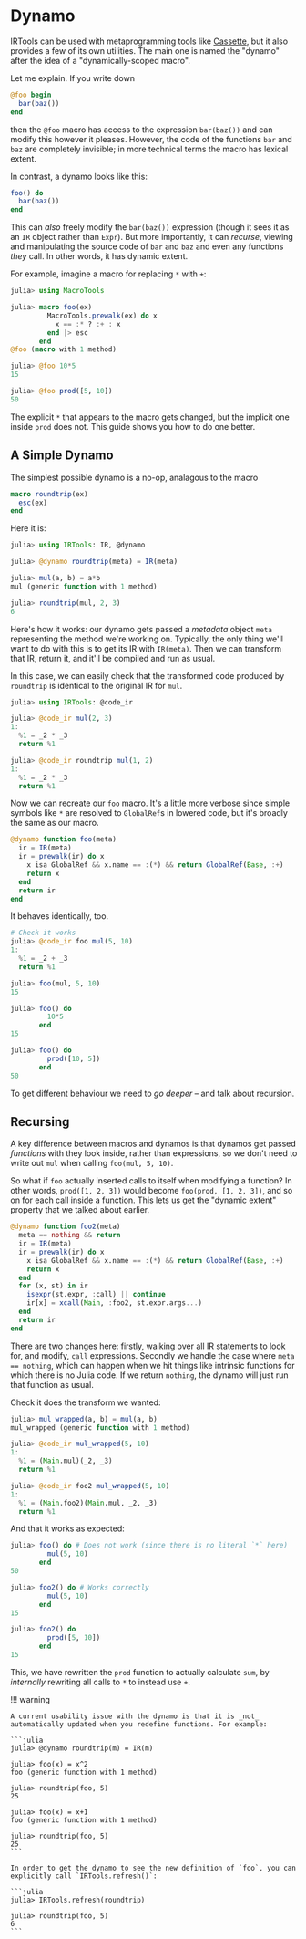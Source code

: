 # Dynamo

IRTools can be used with metaprogramming tools like [Cassette](https://github.com/jrevels/Cassette.jl), but it also provides a few of its own utilities. The main one is named the "dynamo" after the idea of a "dynamically-scoped macro".

Let me explain. If you write down

```julia
@foo begin
  bar(baz())
end
```

then the `@foo` macro has access to the expression `bar(baz())` and can modify this however it pleases. However, the code of the functions `bar` and `baz` are completely invisible; in more technical terms the macro has lexical extent.

In contrast, a dynamo looks like this:

```julia
foo() do
  bar(baz())
end
```

This can *also* freely modify the `bar(baz())` expression (though it sees it as an `IR` object rather than `Expr`). But more importantly, it can *recurse*, viewing and manipulating the source code of `bar` and `baz` and even any functions *they* call. In other words, it has dynamic extent.

For example, imagine a macro for replacing `*` with `+`:

```julia
julia> using MacroTools

julia> macro foo(ex)
         MacroTools.prewalk(ex) do x
           x == :* ? :+ : x
         end |> esc
       end
@foo (macro with 1 method)

julia> @foo 10*5
15

julia> @foo prod([5, 10])
50
```

The explicit `*` that appears to the macro gets changed, but the implicit one inside `prod` does not. This guide shows you how to do one better.

## A Simple Dynamo

The simplest possible dynamo is a no-op, analagous to the macro

```julia
macro roundtrip(ex)
  esc(ex)
end
```

Here it is:

```julia
julia> using IRTools: IR, @dynamo

julia> @dynamo roundtrip(meta) = IR(meta)

julia> mul(a, b) = a*b
mul (generic function with 1 method)

julia> roundtrip(mul, 2, 3)
6
```

Here's how it works: our dynamo gets passed a *metadata* object `meta` representing the method we're working on. Typically, the only thing we'll want to do with this is to get its IR with `IR(meta)`. Then we can transform that IR, return it, and it'll be compiled and run as usual.

In this case, we can easily check that the transformed code produced by `roundtrip` is identical to the original IR for `mul`.

```julia
julia> using IRTools: @code_ir

julia> @code_ir mul(2, 3)
1:
  %1 = _2 * _3
  return %1

julia> @code_ir roundtrip mul(1, 2)
1:
  %1 = _2 * _3
  return %1
```

Now we can recreate our `foo` macro. It's a little more verbose since simple symbols like `*` are resolved to `GlobalRef`s in lowered code, but it's broadly the same as our macro.

```julia
@dynamo function foo(meta)
  ir = IR(meta)
  ir = prewalk(ir) do x
    x isa GlobalRef && x.name == :(*) && return GlobalRef(Base, :+)
    return x
  end
  return ir
end
```

It behaves identically, too.

```julia
# Check it works
julia> @code_ir foo mul(5, 10)
1:
  %1 = _2 + _3
  return %1

julia> foo(mul, 5, 10)
15

julia> foo() do
         10*5
       end
15

julia> foo() do
         prod([10, 5])
       end
50
```

To get different behaviour we need to *go deeper* – and talk about recursion.

## Recursing

A key difference between macros and dynamos is that dynamos get passed *functions* with they look inside, rather than expressions, so we don't need to write out `mul` when calling `foo(mul, 5, 10)`.

So what if `foo` actually inserted calls to itself when modifying a function? In other words, `prod([1, 2, 3])` would become `foo(prod, [1, 2, 3])`, and so on for each call inside a function. This lets us get the "dynamic extent" property that we talked about earlier.

```julia
@dynamo function foo2(meta)
  meta == nothing && return
  ir = IR(meta)
  ir = prewalk(ir) do x
    x isa GlobalRef && x.name == :(*) && return GlobalRef(Base, :+)
    return x
  end
  for (x, st) in ir
    isexpr(st.expr, :call) || continue
    ir[x] = xcall(Main, :foo2, st.expr.args...)
  end
  return ir
end
```

There are two changes here: firstly, walking over all IR statements to look for, and modify, `call` expressions. Secondly we handle the case where `meta == nothing`, which can happen when we hit things like intrinsic functions for which there is no Julia code. If we return `nothing`, the dynamo will just run that function as usual.

Check it does the transform we wanted:

```julia
julia> mul_wrapped(a, b) = mul(a, b)
mul_wrapped (generic function with 1 method)

julia> @code_ir mul_wrapped(5, 10)
1:
  %1 = (Main.mul)(_2, _3)
  return %1

julia> @code_ir foo2 mul_wrapped(5, 10)
1:
  %1 = (Main.foo2)(Main.mul, _2, _3)
  return %1
```

And that it works as expected:

```julia
julia> foo() do # Does not work (since there is no literal `*` here)
         mul(5, 10)
       end
50

julia> foo2() do # Works correctly
         mul(5, 10)
       end
15

julia> foo2() do
         prod([5, 10])
       end
15
```

This, we have rewritten the `prod` function to actually calculate `sum`, by *internally* rewriting all calls to `*` to instead use `+`.

!!! warning

    A current usability issue with the dynamo is that it is _not_ automatically updated when you redefine functions. For example:

    ```julia
    julia> @dynamo roundtrip(m) = IR(m)

    julia> foo(x) = x^2
    foo (generic function with 1 method)

    julia> roundtrip(foo, 5)
    25

    julia> foo(x) = x+1
    foo (generic function with 1 method)

    julia> roundtrip(foo, 5)
    25
    ```

    In order to get the dynamo to see the new definition of `foo`, you can explicitly call `IRTools.refresh()`:

    ```julia
    julia> IRTools.refresh(roundtrip)

    julia> roundtrip(foo, 5)
    6
    ```
